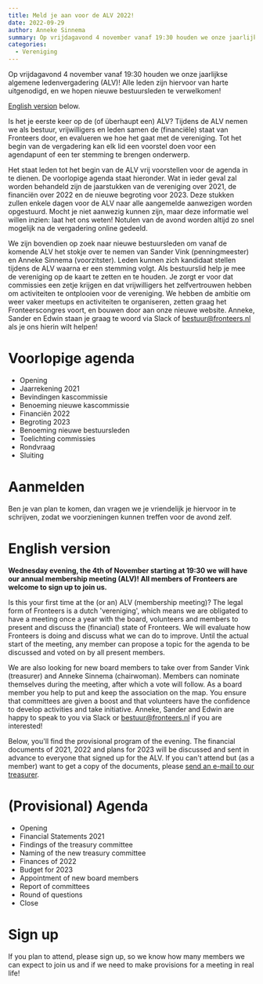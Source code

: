 ```yaml
---
title: Meld je aan voor de ALV 2022!
date: 2022-09-29
author: Anneke Sinnema
summary: Op vrijdagavond 4 november vanaf 19:30 houden we onze jaarlijkse algemene ledenvergadering (ALV)! Alle leden zijn hiervoor van harte uitgenodigd, en we hopen nieuwe bestuursleden te verwelkomen!
categories:
  - Vereniging
---
```


Op vrijdagavond 4 november vanaf 19:30 houden we onze jaarlijkse algemene ledenvergadering (ALV)! Alle leden zijn hiervoor van harte uitgenodigd, en we hopen nieuwe bestuursleden te verwelkomen!

[English version](#english-version) below.

Is het je eerste keer op de (of überhaupt een) ALV? Tijdens de ALV nemen we als bestuur, vrijwilligers en leden samen de (financiële) staat van Fronteers door, en evalueren we hoe het gaat met de vereniging. Tot het begin van de vergadering kan elk lid een voorstel doen voor een agendapunt of een ter stemming te brengen onderwerp.

Het staat leden tot het begin van de ALV vrij voorstellen voor de agenda in te dienen. De voorlopige agenda staat hieronder. Wat in ieder geval zal worden behandeld zijn de jaarstukken van de vereniging over 2021, de financiën over 2022 en de nieuwe begroting voor 2023. Deze stukken zullen enkele dagen voor de ALV naar alle aangemelde aanwezigen worden opgestuurd. Mocht je niet aanwezig kunnen zijn, maar deze informatie wel willen inzien: laat het ons weten!
Notulen van de avond worden altijd zo snel mogelijk na de vergadering online gedeeld.

We zijn bovendien op zoek naar nieuwe bestuursleden om vanaf de komende ALV het stokje over te nemen van Sander Vink (penningmeester) en Anneke Sinnema (voorzitster). Leden kunnen zich kandidaat stellen tijdens de ALV waarna er een stemming volgt. Als bestuurslid help je mee de vereniging op de kaart te zetten en te houden. Je zorgt er voor dat commissies een zetje krijgen en dat vrijwilligers het zelfvertrouwen hebben om activiteiten te ontplooien voor de vereniging. We hebben de ambitie om weer vaker meetups en activiteiten te organiseren, zetten graag het Fronteerscongres voort, en bouwen door aan onze nieuwe website. Anneke, Sander en Edwin staan je graag te woord via Slack of bestuur@fronteers.nl als je ons hierin wilt helpen!

# Voorlopige agenda

- Opening
- Jaarrekening 2021
- Bevindingen kascommissie
- Benoeming nieuwe kascommissie
- Financiën 2022
- Begroting 2023
- Benoeming nieuwe bestuursleden
- Toelichting commissies
- Rondvraag
- Sluiting

# Aanmelden

Ben je van plan te komen, dan vragen we je vriendelijk je hiervoor in te schrijven, zodat we voorzieningen kunnen treffen voor de avond zelf.

# English version

**Wednesday evening, the 4th of November starting at 19:30 we will have our annual membership meeting (ALV)! All members of Fronteers are welcome to sign up to join us.**

Is this your first time at the (or an) ALV (membership meeting)? The legal form of Fronteers is a dutch 'vereniging', which means we are obligated to have a meeting once a year with the board, volunteers and members to present and discuss the (financial) state of Fronteers. We will evaluate how Fronteers is doing and discuss what we can do to improve. Until the actual start of the meeting, any member can propose a topic for the agenda to be discussed and voted on by all present members.

We are also looking for new board members to take over from Sander Vink (treasurer) and Anneke Sinnema (chairwoman). Members can nominate themselves during the meeting, after which a vote will follow. As a board member you help to put and keep the association on the map. You ensure that committees are given a boost and that volunteers have the confidence to develop activities and take initiative. Anneke, Sander and Edwin are happy to speak to you via Slack or bestuur@fronteers.nl if you are interested!

Below, you'll find the provisional program of the evening. The financial documents of 2021, 2022 and plans for 2023 will be discussed and sent in advance to everyone that signed up for the ALV. If you can't attend but (as a member) want to get a copy of the documents, please [send an e-mail to our treasurer](mailto:penningmeester@fronteers.nl).

# (Provisional) Agenda

- Opening
- Financial Statements 2021
- Findings of the treasury committee
- Naming of the new treasury committee
- Finances of 2022
- Budget for 2023
- Appointment of new board members
- Report of committees
- Round of questions
- Close

# Sign up

If you plan to attend, please sign up, so we know how many members we can expect to join us and if we need to make provisions for a meeting in real life!
